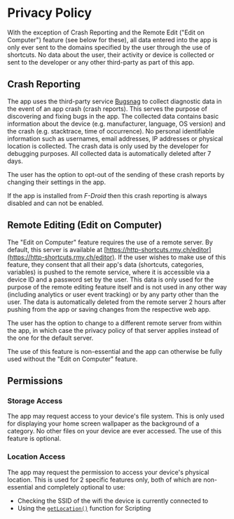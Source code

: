 # Privacy Policy

With the exception of Crash Reporting and the Remote Edit ("Edit on Computer") feature (see below for these), all data entered into the app is only ever sent to the domains specified by the user through the use of shortcuts. No data about the user, their activity or device is collected or sent to the developer or any other third-party as part of this app.

## Crash Reporting
The app uses the third-party service [Bugsnag](https://www.bugsnag.com/) to collect diagnostic data in the event of an app crash (crash reports). This serves the purpose of discovering and fixing bugs in the app. The collected data contains basic information about the device (e.g. manufacturer, language, OS version) and the crash (e.g. stacktrace, time of occurrence). No personal identifiable information such as usernames, email addresses, IP addresses or physical location is collected. The crash data is only used by the developer for debugging purposes. All collected data is automatically deleted after 7 days.

The user has the option to opt-out of the sending of these crash reports by changing their settings in the app.

If the app is installed from *F-Droid* then this crash reporting is always disabled and can not be enabled.

## Remote Editing (Edit on Computer)

The "Edit on Computer" feature requires the use of a remote server. By default, this server is available at [https://http-shortcuts.rmy.ch/editor](https://http-shortcuts.rmy.ch/editor). If the user wishes to make use of this feature, they consent that all their app's data (shortcuts, categories, variables) is pushed to the remote service, where it is accessible via a device ID and a password set by the user. This data is only used for the purpose of the remote editing feature itself and is not used in any other way (including analytics or user event tracking) or by any party other than the user. The data is automatically deleted from the remote server 2 hours after pushing from the app or saving changes from the respective web app.

The user has the option to change to a different remote server from within the app, in which case the privacy policy of that server applies instead of the one for the default server.

The use of this feature is non-essential and the app can otherwise be fully used without the "Edit on Computer" feature.

## Permissions

### Storage Access
The app may request access to your device's file system. This is only used for displaying your home screen wallpaper as the background of a category. No other files on your device are ever accessed. The use of this feature is optional.

### Location Access
The app may request the permission to access your device's physical location. This is used for 2 specific features only, both of which are non-essential and completely optional to use:

- Checking the SSID of the wifi the device is currently connected to
- Using the [`getLocation()`](scripting#get-location) function for Scripting

